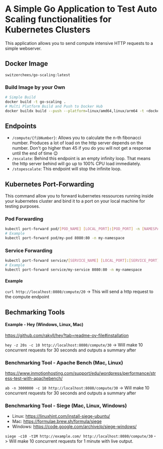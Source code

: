 # A Simple Go Application to Test Auto Scaling functionalities for Kubernetes Clusters

This application allows you to send compute intensive HTTP requests to a simple webserver.

## Docker Image

`switzerchees/go-scaling:latest`

### Build Image by your Own

```bash
# Simple Build
docker build -t go-scaling .
# Multi Platform Build and Push to Docker Hub
docker buildx build --push --platform=linux/amd64,linux/arm64 -t <docker-hub-username>/go-scaling .
```

## Endpoints

- `/compute/{fibNumber}`: Allows you to calculate the n-th fibonacci number. Produces a lot of load on the http server depends on the number. Don't go higher than 45 if you do you will not get a response until the end of time 😉
- `/escalate`: Behind this endpoint is an empty infinity loop. That means the http server behind will go up to 100% CPU load immediately.
- `/stopescalate`: This endpoint will stop the infinite loop.

## Kubernetes Port-Forwarding

This command allow you to forward kubernetes ressources running inside your kubernetes cluster and bind it to a port on your local machine for testing purposes.

### Pod Forwarding

```bash
kubectl port-forward pod/[POD_NAME] [LOCAL_PORT]:[POD_PORT] -n [NAMESPACE]
# Example
kubectl port-forward pod/my-pod 8080:80 -n my-namespace
```

### Service Forwarding

```bash
kubectl port-forward service/[SERVICE_NAME] [LOCAL_PORT]:[SERVICE_PORT] -n [NAMESPACE]
# Example
kubectl port-forward service/my-service 8080:80 -n my-namespace
```

#### Example

`curl http://localhost:8080/compute/20` -> This will send a http request to the compute endpoint

## Bechmarking Tools

#### Example - Hey (Windows, Linux, Mac)

https://github.com/rakyll/hey?tab=readme-ov-file#installation

`hey -z 20s -c 10 http://localhost:8080/compute/30` -> Will make 10 concurrent requests for 30 seconds and outputs a summary after

### Benchmarking Tool - Apache Bench (Mac, Linux)

https://www.inmotionhosting.com/support/edu/wordpress/performance/stress-test-with-apachebench/

`ab -n 3000000 -c 10 http://localhost:8080/compute/30` -> Will make 10 concurrent requests for 30 seconds and outputs a summary after

### Benchmarking Tool - Siege (Mac, Linux, Windows)

- Linux: https://linuxhint.com/install-siege-ubuntu/
- Mac: https://formulae.brew.sh/formula/siege
- Windows: https://code.google.com/archive/p/siege-windows/

`siege -c10 -t1M http://example.com/ http://localhost:8080/compute/30` -> Will make 10 concurrent requests for 1 minute with live output.

